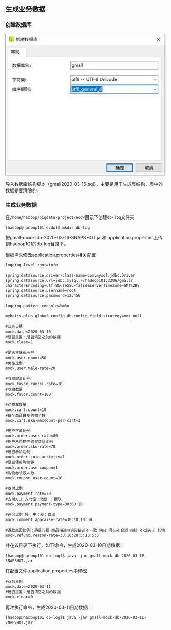 
## 生成业务数据

### 创建数据库
![](assets/markdown-img-paste-20200705102220600.png)

导入数据库结构脚本（gmall2020-03-16.sql），主要是用于生成表结构，表中的数据是要清除的。

### 生成业务数据
在`/home/hadoop/bigdata-project/ecdw`目录下创建`db-log`文件夹
```
[hadoop@hadoop101 ecdw]$ mkdir db-log
```

把gmall-mock-db-2020-03-16-SNAPSHOT.jar和 application.properties上传到hadoop101的db-log目录下。

根据需求修改application.properties相关配置
```properties
logging.level.root=info

spring.datasource.driver-class-name=com.mysql.jdbc.Driver
spring.datasource.url=jdbc:mysql://hadoop101:3306/gmall?characterEncoding=utf-8&useSSL=false&serverTimezone=GMT%2B8
spring.datasource.username=root
spring.datasource.password=123456

logging.pattern.console=%m%n

mybatis-plus.global-config.db-config.field-strategy=not_null

#业务日期
mock.date=2020-03-10
#是否重置：是否清空之前的数据
mock.clear=1

#是否生成新用户
mock.user.count=50
#男性比例
mock.user.male-rate=20

#收藏取消比例
mock.favor.cancel-rate=10
#收藏数量
mock.favor.count=100

#购物车数量
mock.cart.count=10
#每个商品最多购物个数
mock.cart.sku-maxcount-per-cart=3

#用户下单比例
mock.order.user-rate=80
#用户从购物中购买商品比例
mock.order.sku-rate=70
#是否参加活动
mock.order.join-activity=1
#是否使用购物券
mock.order.use-coupon=1
#购物券领取人数
mock.coupon.user-count=10

#支付比例
mock.payment.rate=70
#支付方式 支付宝：微信 ：银联
mock.payment.payment-type=30:60:10

#评价比例 好：中：差：自动
mock.comment.appraise-rate=30:10:10:50

#退款原因比例：质量问题 商品描述与实际描述不一致 缺货 号码不合适 拍错 不想买了 其他
mock.refund.reason-rate=30:10:20:5:15:5:5

```

并在该目录下执行，如下命令，生成2020-03-10日期数据：
```
[hadoop@hadoop101 db-log]$ java -jar gmall-mock-db-2020-03-16-SNAPSHOT.jar
```

在配置文件application.properties中修改
```
#业务日期
mock.date=2020-03-11
#是否重置：是否清空之前的数据
mock.clear=0
```

再次执行命令，生成2020-03-11日期数据：
```
[hadoop@hadoop101 db-log]$ java -jar gmall-mock-db-2020-03-16-SNAPSHOT.jar
```




```

```


